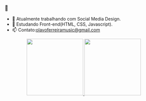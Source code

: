 ### 👋

- 🔭 Atualmente trabalhando com Social Media Design.
- 🌱 Estudando Front-end(HTML, CSS, Javascript).
- 📫 Contato:olavoferreiramusic@gmail.com

<div align="center">
  <a href="https://github.com/olaffe">
  <img height="180em" src="https://github-readme-stats.vercel.app/api?username=olaffe&show_icons=true&theme=dark&include_all_commits=true&count_private=true"/>
  <img height="180em" src="https://github-readme-stats.vercel.app/api/top-langs/?username=olaffe&layout=compact&langs_count=7&theme=dark"/>
</div>
